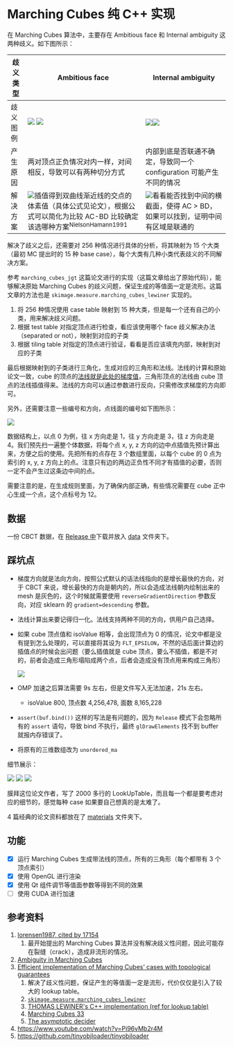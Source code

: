 # Marching Cubes 纯 C++ 实现

在 Marching Cubes 算法中，主要存在 Ambitious face 和 Internal ambiguity 这两种歧义。如下图所示：

|歧义类型|Ambitious face|Internal ambiguity|
|---|--|---|
|歧义图例|![](img/ambiguous-faces.png) ![](img/ambiguous-faces-1.png)|![](img/internal-ambiguity.png)![](img/internal-ambiguity-1.png)|
|产生原因|两对顶点正负情况对内一样，对间相反，导致可以有两种切分方式|内部到底是否联通不确定，导致同一个 configuration 可能产生不同的情况|
|解决方案|![](img/ambiguous-faces-ans.png)插值得到双曲线渐近线的交点的体素值（具体公式见论文），根据公式可以简化为比较 AC-BD 比较确定该选哪种方案<sup>NielsonHamann1991</sup>|![](img/internal-ambiguity-ans.png)看看能否找到中间的横截面，使得 AC > BD，如果可以找到，证明中间有区域是联通的|

解决了歧义之后，还需要对 256 种情况进行具体的分析，将其映射为 15 个大类（最初 MC 提出时的 15 种 base case），每个大类有几种小类代表歧义的不同解决方案。

参考 `marching_cubes_jgt` 这篇论文进行的实现（这篇文章给出了原始代码），能够解决原始 Marching Cubes 的歧义问题，保证生成的等值面一定是流形。这篇文章的方法也是 `skimage.measure.marching_cubes_lewiner` 实现的。

1. 将 256 种情况使用 case table 映射到 15 种大类，但是每一个还有自己的小类，用来解决歧义问题。
2. 根据 test table 对指定顶点进行检查，看应该使用哪个 face 歧义解决办法（separated or not），映射到对应的子类
3. 根据 tiling table 对指定的顶点进行验证，看看是否应该填充内部，映射到对应的子类

最后根据映射到的子类进行三角化，生成对应的三角形和法线。法线的计算和原始论文一致，cube 的顶点的[法线就是此处的梯度值]((https://zhuanlan.zhihu.com/p/62718992))，三角形顶点的法线由 cube 顶点的法线插值得来。法线的方向可以通过参数进行反向，只需修改求梯度的方向即可。

另外，还需要注意一些编号和方向，点线面的编号如下图所示：

![](img/labeling.png)

数据结构上，以点 0 为例，往 x 方向走是 1，往 y 方向走是 3，往 z 方向走是 4。我们预先扫一遍整个体数据，将每个点 x, y, z 方向的边中点插值先预计算出来，方便之后的使用。先把所有的点存在 3 个数组里面，以每个 cube 的 0 点为索引的 x, y, z 方向上的点。注意只有边的两边正负性不同才有插值的必要，否则一定不会产生过这条边中间的点。

需要注意的是，在生成规则里面，为了确保内部正确，有些情况需要在 cube 正中心生成一个点，这个点标号为 12。

## 数据

一份 CBCT 数据，在 [Release 中](https://github.com/upupming/marching-cubes/releases/tag/v0.0.1)下载并放入 [data](data) 文件夹下。

## 踩坑点

- 梯度方向就是法向方向，按照公式默认的话法线指向的是增长最快的方向，对于 CBCT 来说，增长最快的方向是朝内的，所以会造成法线朝内绘制出来的 mesh 是灰色的，这个时候就需要使用 `reverseGradientDirection` 参数反向，对应 sklearn 的 `gradient=descending` 参数。
- 法线计算出来要记得归一化。法线支持两种不同的方向，供用户自己选择。
- 如果 cube 顶点值和 isoValue 相等，会出现顶点为 0 的情况，论文中都是没有提到怎么处理的，可以直接将其设为 `FLT_EPSILON`，不然的话后面计算边的插值点的时候会出问题（要么插值就是 cube 顶点，要么不插值，都是不对的，前者会造成三角形塌陷成两个点，后者会造成没有顶点用来构成三角形）

    ![](img/equal-to-iso.png)

- OMP 加速之后算法需要 9s 左右，但是文件写入无法加速，21s 左右。
    - isoValue 800, 顶点数 4,256,478, 面数 8,165,228

- `assert(buf.bind())` 这样的写法是有问题的，因为 `Release` 模式下会忽略所有的 `assert` 语句，导致 bind 不执行，最终 `glDrawElements` 找不到 buffer 就报内存错误了。
- 将原有的三维数组改为 `unordered_ma`

细节展示：

![](img/details.png)
![](img/result.png)
![](img/memory-eaten.png)


膜拜这位论文作者，写了 2000 多行的 LookUpTable，而且每一个都是要考虑对应的细节的，感觉每种 case 如果要自己想真的是太难了。

4 篇经典的论文资料都放在了 [materials](materials) 文件夹下。

## 功能

- [x] 运行 Marching Cubes 生成带法线的顶点，所有的三角形（每个都带有 3 个顶点索引）
- [x] 使用 OpenGL 进行渲染
- [x] 使用 Qt 组件调节等值面参数等得到不同的效果
- [ ] 使用 CUDA 进行加速

## 参考资料

1. [lorensen1987, cited by 17154](https://people.eecs.berkeley.edu/~jrs/meshpapers/LorensenCline.pdf)
    1. 最开始提出的 Marching Cubes 算法并没有解决歧义性问题，因此可能存在裂缝（crack），造成非流形的情况。
2. [Ambiguity in Marching Cubes](https://people.eecs.berkeley.edu/~jrs/meshpapers/NielsonHamann.pdf)
3. [Efficient implementation of Marching Cubes’ cases with topological guarantees](http://thomas.lewiner.org/pdfs/marching_cubes_jgt.pdf)
    1. 解决了歧义性问题，保证产生的等值面一定是流形，代价仅仅是引入了较大的 lookup table。
    2. [`skimage.measure.marching_cubes_lewiner`](https://scikit-image.org/docs/dev/api/skimage.measure.html?highlight=marching_cubes#skimage.measure.marching_cubes_lewiner)
    3. [THOMAS LEWINER's C++ implementation (ref for lookup table)](https://github.com/erich666/jgt-code/tree/master/Volume_08/Number_2/Lewiner2003/MarchingCubes)
    4. [Marching Cubes 33](http://www.cs.jhu.edu/~misha/ReadingSeminar/Papers/Chernyaev96.pdf)
    5. [The asymptotic decider](https://web.cs.ucdavis.edu/~hamann/NielsonHamann1991.pdf)
4. https://www.youtube.com/watch?v=Pi96vMb2r4M
5. https://github.com/tinyobjloader/tinyobjloader
